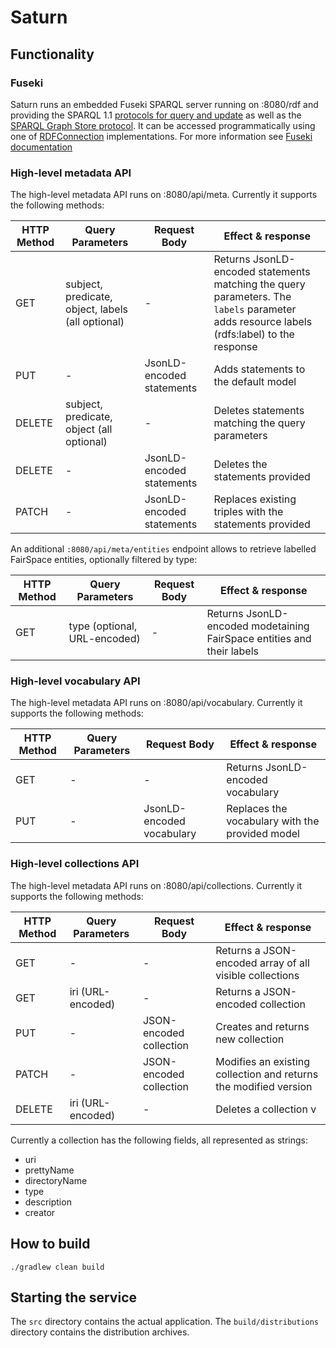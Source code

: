 # Saturn 

## Functionality

### Fuseki 
Saturn runs an embedded Fuseki SPARQL server running on :8080/rdf 
and providing the SPARQL 1.1 [protocols for query and update](http://www.w3.org/TR/sparql11-protocol/) as well as the [SPARQL Graph Store protocol](http://www.w3.org/TR/sparql11-http-rdf-update/).
It can be accessed programmatically using one of [RDFConnection](https://jena.apache.org/documentation/rdfconnection/) implementations.
For more information see [Fuseki documentation](https://jena.apache.org/documentation/fuseki2/) 

### High-level metadata API

The high-level metadata API runs on :8080/api/meta.
Currently it supports the following methods:

| HTTP Method | Query Parameters                                  | Request Body              | Effect & response                                                  |
|-------------|---------------------------------------------------|---------------------------|------------------------------------------------------------------- |
| GET         | subject, predicate, object, labels (all optional) | -                         | Returns JsonLD-encoded statements matching the query parameters. The `labels` parameter adds resource labels (rdfs:label) to the response |
| PUT         | -                                                 | JsonLD-encoded statements | Adds statements to the default model                               |
| DELETE      | subject, predicate, object (all optional)         | -                         | Deletes statements matching the query parameters                   |
| DELETE      | -                                                 | JsonLD-encoded statements | Deletes the statements provided                                    |
| PATCH       | -                                                 | JsonLD-encoded statements | Replaces existing triples with the statements provided             |

An additional `:8080/api/meta/entities` endpoint allows to retrieve labelled FairSpace entities, optionally filtered by type:


| HTTP Method | Query Parameters                                  | Request Body              | Effect & response                                                      |
|-------------|---------------------------------------------------|---------------------------|----------------------------------------------------------------------- |
| GET         | type (optional, URL-encoded)                      | -                         | Returns JsonLD-encoded modetaining FairSpace entities and their labels |


### High-level vocabulary API
The high-level metadata API runs on :8080/api/vocabulary.
Currently it supports the following methods:

| HTTP Method | Query Parameters                          | Request Body              | Effect & response                                                  |
|-------------|-------------------------------------------|---------------------------|------------------------------------------------------------------- |
| GET         | -                                         | -                         | Returns JsonLD-encoded vocabulary                                  |
| PUT         | -                                         | JsonLD-encoded vocabulary | Replaces the vocabulary with the provided model                    |

### High-level collections API
The high-level metadata API runs on :8080/api/collections.
Currently it supports the following methods:

| HTTP Method | Query Parameters                          | Request Body              | Effect & response                                                  |
|-------------|-------------------------------------------|---------------------------|------------------------------------------------------------------- |
| GET         | -                                         | -                         | Returns a JSON-encoded array of all visible collections            |
| GET         | iri (URL-encoded)                         | -                         | Returns a JSON-encoded collection                                  |
| PUT         | -                                         | JSON-encoded collection   | Creates and returns new collection                                 |
| PATCH       | -                                         | JSON-encoded collection   | Modifies an existing collection and returns the modified version   |
| DELETE      | iri (URL-encoded)                         | -                         | Deletes a collection             v                                 |

Currently a collection has the following fields, all represented as strings:
 - uri
 - prettyName
 - directoryName
 - type
 - description
 - creator

## How to build

`./gradlew clean build`


## Starting the service
The `src` directory contains the actual application.
The `build/distributions` directory contains the distribution archives.
